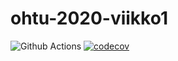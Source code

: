 # ohtu-2020-viikko1

![Github Actions](https://github.com/HiskiR/ohtu-2020-viikko1/workflows/Java%20CI%20with%20Gradle/badge.svg)
[![codecov](https://codecov.io/gh/HiskiR/ohtu-2020-viikko1/branch/main/graph/badge.svg?token=TOETHLA77K)](undefined)
